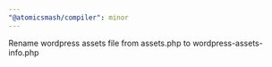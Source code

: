 ```yaml
---
"@atomicsmash/compiler": minor
---
```


Rename wordpress assets file from assets.php to wordpress-assets-info.php
